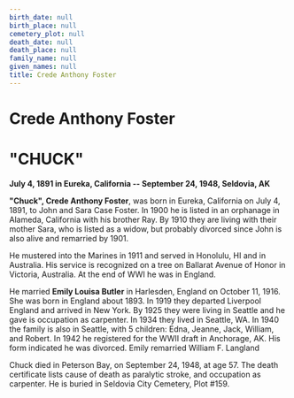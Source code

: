 ```yaml
---
birth_date: null
birth_place: null
cemetery_plot: null
death_date: null
death_place: null
family_name: null
given_names: null
title: Crede Anthony Foster
---
```


# Crede Anthony Foster

# "CHUCK"

**July 4, 1891 in Eureka, California -- September 24, 1948, Seldovia,
AK**

**"Chuck", Crede Anthony Foster**, was born in Eureka,
California on July 4, 1891, to John and Sara Case Foster.
In 1900 he is listed in an orphanage in Alameda, California with his
brother Ray. By 1910 they are living with their mother Sara, who is
listed as a widow, but probably divorced since John is also alive and
remarried by 1901.

He mustered into the Marines in 1911 and served in Honolulu, HI and in
Australia. His service is recognized on a tree on Ballarat Avenue of
Honor in Victoria, Australia. At the end of WWI he was in England.

He married **Emily Louisa Butler** in Harlesden, England
on October 11, 1916. She was born in England about 1893. In 1919 they
departed Liverpool England and arrived in New York. By 1925 they were
living in Seattle and he gave is occupation as carpenter. In 1934 they
lived in Seattle, WA. In 1940 the family is also in Seattle, with 5
children: Edna, Jeanne, Jack, William, and Robert. In 1942 he registered
for the WWII draft in Anchorage, AK. His form indicated he was divorced.
Emily remarried William F. Langland

Chuck died in Peterson Bay, on September 24, 1948, at age 57. The death
certificate lists cause of death as paralytic stroke, and occupation as
carpenter. He is buried in Seldovia City Cemetery, Plot \#159.
